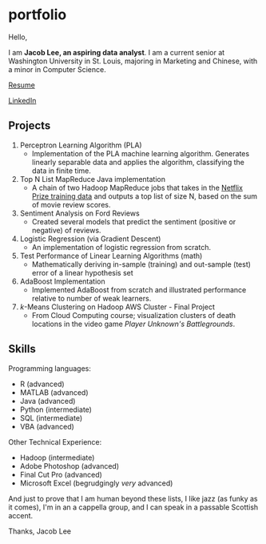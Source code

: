 # portfolio

Hello,

I am **Jacob Lee, an aspiring data analyst**. I am a current senior at Washington University in St. Louis, majoring in Marketing and Chinese, with a minor in Computer Science.

[Resume](https://docs.wixstatic.com/ugd/84a55f_eaa1f884d9d6434fa13fccb9446eb05b.pdf)

[LinkedIn](https://www.linkedin.com/in/jacob-lee-402644b4/)

## Projects
1. Perceptron Learning Algorithm (PLA)
   - Implementation of the PLA machine learning algorithm. Generates linearly separable data and applies the algorithm, classifying the data in finite time.
2. Top N List MapReduce Java implementation
   - A chain of two Hadoop MapReduce jobs that takes in the [Netflix Prize training data](https://www.kaggle.com/netflix-inc/netflix-prize-data/data) and outputs a top list of size N, based on the sum of movie review scores.
3. Sentiment Analysis on Ford Reviews
   - Created several models that predict the sentiment (positive or negative) of reviews. 
4. Logistic Regression (via Gradient Descent)
   - An implementation of logistic regression from scratch.
5. Test Performance of Linear Learning Algorithms (math)
   - Mathematically deriving in-sample (training) and out-sample (test) error of a linear hypothesis set
6. AdaBoost Implementation
   - Implemented AdaBoost from scratch and illustrated performance relative to number of weak learners.
7. *k*-Means Clustering on Hadoop AWS Cluster - Final Project
   - From Cloud Computing course; visualization clusters of death locations in the video game *Player Unknown's Battlegrounds*.
   
## Skills

Programming languages:
* R (advanced)
* MATLAB (advanced)
* Java (advanced)
* Python (intermediate)
* SQL (intermediate)
* VBA (advanced)

Other Technical Experience:
* Hadoop (intermediate)
* Adobe Photoshop (advanced)
* Final Cut Pro (advanced)
* Microsoft Excel (begrudgingly *very* advanced)

And just to prove that I am human beyond these lists, I like jazz (as funky as it comes), I'm in an a cappella group, and I can speak in a passable Scottish accent.

Thanks,
Jacob Lee
